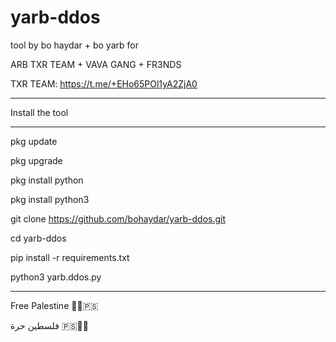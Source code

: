 # yarb-ddos
tool by bo haydar + bo yarb for

ARB TXR TEAM + VAVA GANG + FR3NDS

TXR TEAM: https://t.me/+EHo65POl1yA2ZjA0

-------------------------------------

Install the tool 

-------------------------------------

pkg update 

pkg upgrade 

pkg install python

pkg install python3

git clone https://github.com/bohaydar/yarb-ddos.git

cd yarb-ddos

pip install -r requirements.txt

python3 yarb.ddos.py

-------------------------------------

Free Palestine ✊🏻🇵🇸

فلسطين حرة 🇵🇸✊🏻
